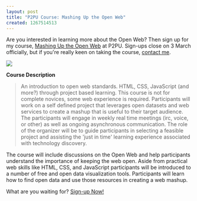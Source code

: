 ```yaml
--- 
layout: post
title: "P2PU Course: Mashing Up the Open Web"
created: 1267514513
---
```

Are you interested in learning more about the Open Web? Then sign up for my course, <a href="http://p2pu.org/mashing-open-web-mar-2010">Mashing Up the Open Web</a> at P2PU. Sign-ups close on 3 March officially, but if you're really keen on taking the course, <a href="/contact">contact me</a>.

<a href="http://www.flickr.com/photos/iphilipp/3830451513"><img src="http://farm4.static.flickr.com/3520/3830451513_629146f204.jpg" /></a>

<strong>Course Description</strong>
<blockquote>
An introduction to open web standards. HTML, CSS, JavaScript (and more?) through project based learning. This course is not for complete novices, some web experience is required. Participants will work on a self defined project that leverages open datasets and web services to create a mashup that is useful to their target audience. The participants will engage in weekly real time meetings (irc, voice, or other) as well as ongoing asynchronous communication. The role of the organizer will be to guide participants in selecting a feasible project and assisting the 'just in time' learning experience associated with technology discovery.
</blockquote>

The course will include discussions on the Open Web and help participants understand the importance of keeping the web open. Aside from practical web skills like HTML, CSS, and JavaScript participants will be introduced to a number of free and open data visualization tools. Participants will learn how to find open data and use those resources in creating a web mashup.

What are you waiting for? <a href="http://p2pu.org/mashing-open-web-mar-2010">Sign-up Now!</a>
